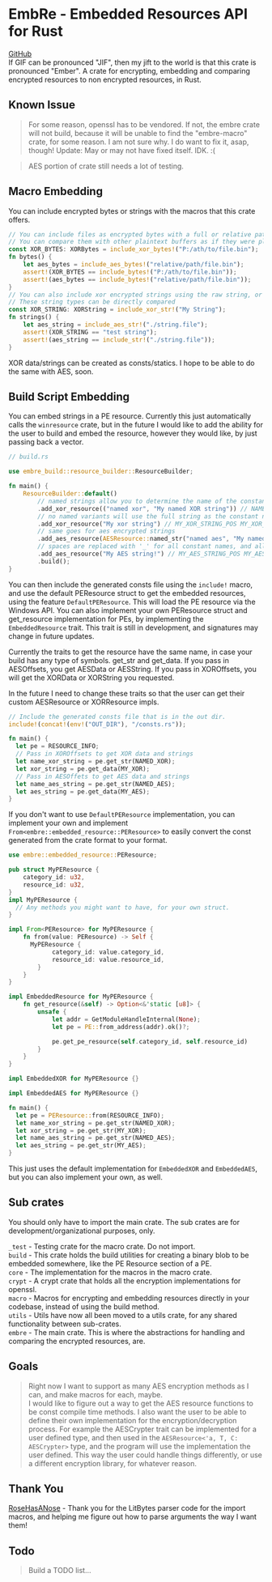 # EmbRe - Embedded Resources API for Rust  
[GitHub](https://github.com/Nordgaren/embre)  
If GIF can be pronounced "JIF", then my jift to the world is that this crate is pronounced "Ember".
A crate for encrypting, embedding and comparing encrypted resources to non encrypted resources, in Rust.

## Known Issue
> For some reason, openssl has to be vendored. If not, the embre crate will not build, because it will be unable to find 
the "embre-macro" crate, for some reason. I am not sure why. I do want to fix it, asap, though! Update: May or may not have
fixed itself. IDK. :(

> AES portion of crate still needs a lot of testing.  

## Macro Embedding
You can include encrypted bytes or strings with the macros that this crate offers.

```rust
// You can include files as encrypted bytes with a full or relative path.  
// You can compare them with other plaintext buffers as if they were plaintext byte slices. 
const XOR_BYTES: XORBytes = include_xor_bytes!("P:/ath/to/file.bin");
fn bytes() {
    let aes_bytes = include_aes_bytes!("relative/path/file.bin");
    assert!(XOR_BYTES == include_bytes!("P:/ath/to/file.bin"));
    assert!(aes_bytes == include_bytes!("relative/path/file.bin"));
}
// You can also include xor encrypted strings using the raw string, or a path to the file.
// These string types can be directly compared
const XOR_STRING: XORString = include_xor_str!("My String");
fn strings() {
    let aes_string = include_aes_str!("./string.file");
    assert!(XOR_STRING == "test string");
    assert!(aes_string == include_str!("./string.file"));
}
```
XOR data/strings can be created as consts/statics. I hope to be able to do the same with AES, soon.

## Build Script Embedding
You can embed strings in a PE resource. Currently this just automatically calls the `winresource` crate, but in the future 
I would like to add the ability for the user to build and embed the resource, however they would like, by just passing back 
a vector.
```rust
// build.rs

use embre_build::resource_builder::ResourceBuilder;

fn main() {
    ResourceBuilder::default()
        // named strings allow you to determine the name of the constant for your strings
        .add_xor_resource(("named xor", "My named XOR string")) // NAMED_XOR_POS NAMED_XOR_KEY NAMED_XOR_LEN
        // no named variants will use the full string as the constant name
        .add_xor_resource("My xor string") // MY_XOR_STRING_POS MY_XOR_STRING_KEY MY_XOR_STRING_LEN
        // same goes for aes encrypted strings
        .add_aes_resource(AESResource::named_str("named aes", "My named AES string")) // NAMED_AES_POS NAMED_AES_KEY NAMED_AES_IV NAMED_AES_LEN
        // spaces are replaced with '_' for all constant names, and all symbols are removed.
        .add_aes_resource("My AES string!") // MY_AES_STRING_POS MY_AES_STRING_KEY MY_AES_STRING_IV MY_AES_STRING_LEN
        .build();
}
```
You can then include the generated consts file using the `include!` macro, and use the default PEResource struct to get 
the embedded resources, using the feature `DefaultPEResource`. This will load the PE resource via the Windows API. You 
can also implement your own PEResource struct and get_resource implementation for PEs, by implementing the `EmbeddedResource` 
trait. This trait is still in development, and signatures may change in future updates.

Currently the traits to get the resource have the same name, in case your build has any type of symbols. get_str and get_data.
If you pass in AESOffsets, you get AESData or AESString. If you pass in XOROffsets, you will get the XORData or XORString you
requested. 

In the future I need to change these traits so that the user can get their custom AESResource or XORResource impls.  

```rust
// Include the generated consts file that is in the out dir.  
include!(concat!(env!("OUT_DIR"), "/consts.rs"));

fn main() {
  let pe = RESOURCE_INFO;
  // Pass in XOROffsets to get XOR data and strings
  let name_xor_string = pe.get_str(NAMED_XOR);
  let xor_string = pe.get_data(MY_XOR);
  // Pass in AESOffets to get AES data and strings  
  let name_aes_string = pe.get_str(NAMED_AES);
  let aes_string = pe.get_data(MY_AES);
}
```
If you don't want to use `DefaultPEResource` implementation, you can implement your own and implement 
`From<embre::embedded_resource::PEResource>` to easily convert the const generated from the crate format to your format.  
```rust
use embre::embedded_resource::PEResource;

pub struct MyPEResource {
    category_id: u32,
    resource_id: u32,
}
impl MyPEResource { 
  // Any methods you might want to have, for your own struct.  
}

impl From<PEResource> for MyPEResource {
    fn from(value: PEResource) -> Self {
      MyPEResource {
            category_id: value.category_id,
            resource_id: value.resource_id,
        }
    }
}

impl EmbeddedResource for MyPEResource {
    fn get_resource(&self) -> Option<&'static [u8]> {
        unsafe {
            let addr = GetModuleHandleInternal(None);
            let pe = PE::from_address(addr).ok()?;

            pe.get_pe_resource(self.category_id, self.resource_id)
        }
    }
}

impl EmbeddedXOR for MyPEResource {}

impl EmbeddedAES for MyPEResource {}

fn main() {
  let pe = PEResource::from(RESOURCE_INFO);
  let name_xor_string = pe.get_str(NAMED_XOR);
  let xor_string = pe.get_str(MY_XOR);
  let name_aes_string = pe.get_str(NAMED_AES);
  let aes_string = pe.get_str(MY_AES);
}
```

This just uses the default implementation for `EmbeddedXOR` and `EmbeddedAES`, but you can also implement your own, as well.

## Sub crates  
You should only have to import the main crate. The sub crates are for development/organizational purposes, only.  

`_test` - Testing crate for the macro crate. Do not import.  
`build` - This crate holds the build utilities for creating a binary blob to be embedded somewhere, like the PE Resource 
section of a PE.  
`core`  - The implementation for the macros in the macro crate.  
`crypt` - A crypt crate that holds all the encryption implementations for openssl.   
`macro` - Macros for encrypting and embedding resources directly in your codebase, instead of using the build method.  
`utils` - Utils have now all been moved to a utils crate, for any shared functionality between sub-crates.  
`embre` - The main crate. This is where the abstractions for handling and comparing the encrypted resources, are.  

## Goals  
> Right now I want to support as many AES encryption methods as I can, and make macros for each, maybe.   
> I would like to figure out a way to get the AES resource functions to be const compile time methods. 
> I also want the user to be able to define their own implementation for the encryption/decryption process. For example 
  the AESCrypter trait can be implemented for a user defined type, and then used in the `AESResource<'a, T, C: AESCrypter>` 
  type, and the program will use the implementation the user defined. This way the user could handle things differently, 
  or use a different encryption library, for whatever reason.  

## Thank You
[RoseHasANose](https://github.com/largenumberhere) - Thank you for the LitBytes parser code for the import macros, and helping me figure out how to parse 
arguments the way I want them!  

## Todo
> Build a TODO list...  
